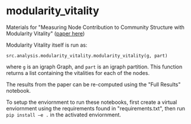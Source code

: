 modularity_vitality
==============================

Materials for "Measuring Node Contribution to Community Structure with Modularity Vitality" ([paper here](https://arxiv.org/abs/2003.00056v3))


Modularity Vitality itself is run as:
```
src.analysis.modularity_vitality.modularity_vitality(g, part)
```
where `g` is an igraph Graph, and `part` is an igraph partition. This function returns a list containing the vitalities for each of the nodes.

The results from the paper can be re-computed using the "Full Results" notebook.

To setup the enviornment to run these notebooks, first create a virtual enviornment using the requirements found in "requirements.txt", then run `pip install –e .` in the activated enviornment. 



